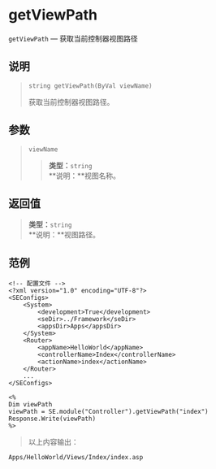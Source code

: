 getViewPath
===========
`getViewPath` &mdash; 获取当前控制器视图路径

说明
----
>     string getViewPath(ByVal viewName)
> 获取当前控制器视图路径。

参数
----
> `viewName`
>> **类型：**`string`  
>> **说明：**视图名称。

返回值
------
> **类型：**`string`  
> **说明：**视图路径。

范例
----
>
    <!-- 配置文件 -->
    <?xml version="1.0" encoding="UTF-8"?>
    <SEConfigs>
        <System>
            <development>True</development>
            <seDir>../Framework</seDir>
            <appsDir>Apps</appsDir>
        </System>
        <Router>
            <appName>HelloWorld</appName>
            <controllerName>Index</controllerName>
            <actionName>index</actionName>
        </Router>
        ...
    </SEConfigs>
>>
>
    <%
    Dim viewPath
    viewPath = SE.module("Controller").getViewPath("index")
    Response.Write(viewPath)
    %>
> 以上内容输出：
>
    Apps/HelloWorld/Views/Index/index.asp
